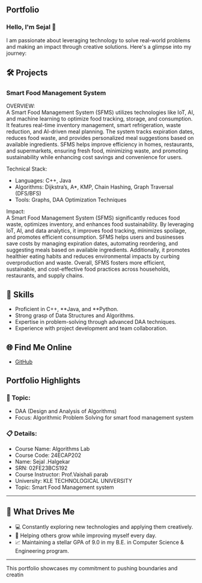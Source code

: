## Portfolio

### Hello, I'm Sejal 👋

I am passionate about leveraging technology to solve real-world problems and making an impact through creative solutions. 
Here's a glimpse into my journey:  


## 🛠 Projects

### Smart Food Management System  

OVERVIEW:  
A Smart Food Management System (SFMS) utilizes technologies like IoT, 
AI, and machine learning to optimize food tracking, storage, and consumption.
It features real-time inventory management, smart refrigeration, waste reduction,
and AI-driven meal planning. The system tracks expiration dates, reduces food waste,
and provides personalized meal suggestions based on available ingredients.
SFMS helps improve efficiency in homes, restaurants, and supermarkets, 
ensuring fresh food, minimizing waste, and promoting sustainability 
while enhancing cost savings and convenience for users.

Technical Stack:  

- Languages: C++, Java  
- Algorithms: Dijkstra’s, A*, KMP, Chain Hashing, Graph Traversal (DFS/BFS)
- Tools: Graphs, DAA Optimization Techniques  

Impact:  
A Smart Food Management System (SFMS) significantly reduces food waste, 
optimizes inventory, and enhances food sustainability. By leveraging IoT,
AI, and data analytics, it improves food tracking, minimizes spoilage,
and promotes efficient consumption. SFMS helps users and businesses save
costs by managing expiration dates, automating reordering, and suggesting
meals based on available ingredients. Additionally, it promotes healthier
eating habits and reduces environmental impacts by curbing overproduction and waste.
Overall, SFMS fosters more efficient, sustainable, and cost-effective food practices
across households, restaurants, and supply chains.

## 🚀 Skills  

- Proficient in C++, **Java, and **Python.  
- Strong grasp of Data Structures and Algorithms.  
- Expertise in problem-solving through advanced DAA techniques.  
- Experience with project development and team collaboration.  


## 🌐 Find Me Online

- [GitHub](https://github.com/SejalHalgekar/SMART-FOOD-MANAGEMENT-SYSTEM-.github.io)


## Portfolio Highlights

### 🎯 Topic: 

- DAA (Design and Analysis of Algorithms)  
- Focus: Algorithmic Problem Solving for smart food management system 

### 📋 Details:

- Course Name: Algorithms Lab 
- Course Code: 24ECAP202  
- Name: Sejal .Halgekar 
- SRN: 02FE23BCS192  
- Course Instructor: Prof.Vaishali parab
- University: KLE TECHNOLOGICAL UNIVERSITY
- Topic: Smart Food Management system

---

## 🎨 What Drives Me  
- 💻 Constantly exploring new technologies and applying them creatively.  
- 🤝 Helping others grow while improving myself every day.  
- 📈 Maintaining a stellar GPA of 9.0 in my B.E. in Computer Science & Engineering  program.  

---

This portfolio showcases my commitment to pushing boundaries and creatin
